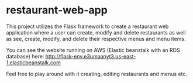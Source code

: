 # restaurant-web-app

This project utilizes the Flask framework to create a restaurant web application where a user can create, modify and delete restaurants as well as see, create, modify, and delete their respective menus and menu items. 

You can see the website running on AWS (Elastic beanstalk with an RDS database) here:
http://flask-env.e3umaanyt3.us-east-1.elasticbeanstalk.com

Feel free to play around with it creating, editing restaurants and menus etc.
